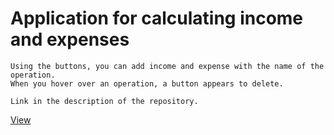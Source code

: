 Application for calculating income and expenses
=====================

    Using the buttons, you can add income and expense with the name of the operation.
    When you hover over an operation, a button appears to delete.
    
    Link in the description of the repository.

[View](https://darina00.github.io/Calculator-Money/)

